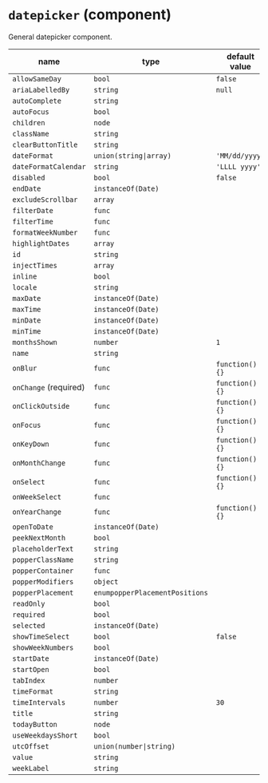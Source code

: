 # `datepicker` (component)

General datepicker component.

| name                  | type                           | default value   | description |
| --------------------- | ------------------------------ | --------------- | ----------- |
| `allowSameDay`        | `bool`                         | `false`         |             |
| `ariaLabelledBy`      | `string`                       | `null`          |             |
| `autoComplete`        | `string`                       |                 |             |
| `autoFocus`           | `bool`                         |                 |             |
| `children`            | `node`                         |                 |             |
| `className`           | `string`                       |                 |             |
| `clearButtonTitle`    | `string`                       |                 |             |
| `dateFormat`          | `union(string\|array)`         | `'MM/dd/yyyy'`  |             |
| `dateFormatCalendar`  | `string`                       | `'LLLL yyyy'`   |             |
| `disabled`            | `bool`                         | `false`         |             |
| `endDate`             | `instanceOf(Date)`             |                 |             |
| `excludeScrollbar`    | `array`                        |                 |             |
| `filterDate`          | `func`                         |                 |             |
| `filterTime`          | `func`                         |                 |             |
| `formatWeekNumber`    | `func`                         |                 |             |
| `highlightDates`      | `array`                        |                 |             |
| `id`                  | `string`                       |                 |             |
| `injectTimes`         | `array`                        |                 |             |
| `inline`              | `bool`                         |                 |             |
| `locale`              | `string`                       |                 |             |
| `maxDate`             | `instanceOf(Date)`             |                 |             |
| `maxTime`             | `instanceOf(Date)`             |                 |             |
| `minDate`             | `instanceOf(Date)`             |                 |             |
| `minTime`             | `instanceOf(Date)`             |                 |             |
| `monthsShown`         | `number`                       | `1`             |             |
| `name`                | `string`                       |                 |             |
| `onBlur`              | `func`                         | `function() {}` |             |
| `onChange` (required) | `func`                         | `function() {}` |             |
| `onClickOutside`      | `func`                         | `function() {}` |             |
| `onFocus`             | `func`                         | `function() {}` |             |
| `onKeyDown`           | `func`                         | `function() {}` |             |
| `onMonthChange`       | `func`                         | `function() {}` |             |
| `onSelect`            | `func`                         | `function() {}` |             |
| `onWeekSelect`        | `func`                         |                 |             |
| `onYearChange`        | `func`                         | `function() {}` |             |
| `openToDate`          | `instanceOf(Date)`             |                 |             |
| `peekNextMonth`       | `bool`                         |                 |             |
| `placeholderText`     | `string`                       |                 |             |
| `popperClassName`     | `string`                       |                 |             |
| `popperContainer`     | `func`                         |                 |             |
| `popperModifiers`     | `object`                       |                 |             |
| `popperPlacement`     | `enumpopperPlacementPositions` |                 |             |
| `readOnly`            | `bool`                         |                 |             |
| `required`            | `bool`                         |                 |             |
| `selected`            | `instanceOf(Date)`             |                 |             |
| `showTimeSelect`      | `bool`                         | `false`         |             |
| `showWeekNumbers`     | `bool`                         |                 |             |
| `startDate`           | `instanceOf(Date)`             |                 |             |
| `startOpen`           | `bool`                         |                 |             |
| `tabIndex`            | `number`                       |                 |             |
| `timeFormat`          | `string`                       |                 |             |
| `timeIntervals`       | `number`                       | `30`            |             |
| `title`               | `string`                       |                 |             |
| `todayButton`         | `node`                         |                 |             |
| `useWeekdaysShort`    | `bool`                         |                 |             |
| `utcOffset`           | `union(number\|string)`        |                 |             |
| `value`               | `string`                       |                 |             |
| `weekLabel`           | `string`                       |                 |             |
